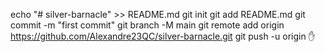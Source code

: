 echo "# silver-barnacle" >> README.md
git init
git add README.md
git commit -m "first commit"
git branch -M main
git remote add origin https://github.com/Alexandre23QC/silver-barnacle.git
git push -u origin ✋
